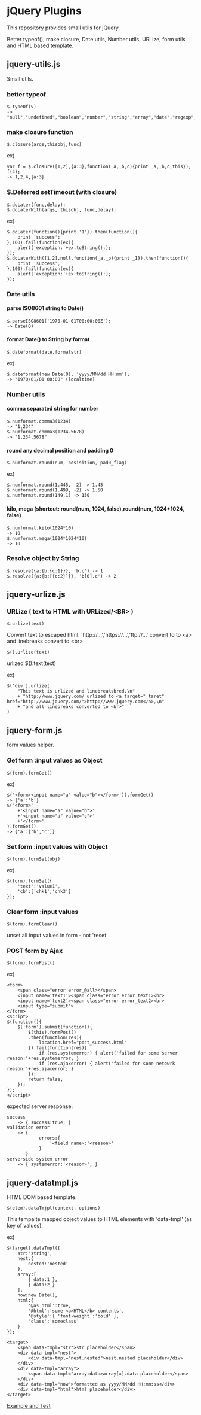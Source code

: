 jQuery Plugins
==============

This repository provides small utils for jQuery.

Better typeof(), make closure, Date utils, Number utils, URLize, form utils and HTML based template.


jquery-utils.js
--------------

Small utils.

### better typeof

    $.typeOf(v)
    -> "null","undefined","boolean","number","string","array","date","regexp","object"

### make closure function

    $.closure(args,thisobj,func)

ex)

    var f = $.closure([1,2],{a:3},function(_a,_b,c){print _a,_b,c,this});
    f(4);
    -> 1,2,4,{a:3}

### $.Deferred setTimeout (with closure)

    $.doLater(func,delay);
    $.doLaterWith(args, thisobj, func,delay);

ex)

    $.doLater(function(){print '1'}).then(function(){
    	print 'success';
    },100).fail(function(ex){
    	alert('exception:'+ex.toString():);
    });
    $.doLaterWith([1,2],null,function(_a,_b){print _1}).then(function(){
    	print 'success';
    },100).fail(function(ex){
    	alert('exception:'+ex.toString():);
    });

### Date utils

#### parse ISO8601 string to Date()

    $.parseISO8601('1970-01-01T00:00:00Z');
    -> Date(0)

#### format Date() to String by format

    $.dateformat(date,formatstr)

ex)

	$.dateformat(new Date(0), 'yyyy/MM/dd HH:mm');
	-> "1970/01/01 00:00" (localtime)

### Number utils

#### comma separated string for number

    $.numformat.comma3(1234)
    -> "1,234"
    $.numformat.comma3(1234.5678)
    -> "1,234.5678"

#### round any decimal position and padding 0

	$.numformat.round(num, posisition, pad0_flag)

ex)

	$.numformat.round(1.445, -2) -> 1.45
	$.numformat.round(1.499, -2) -> 1.50
	$.numformat.round(149,1) -> 150


#### kilo, mega (shortcut: round(num, 1024, false),round(num, 1024*1024, false)

    $.numformat.kilo(1024*10)
    -> 10
    $.numformat.mega(1024*1024*10)
    -> 10


### Resolve object by String

    $.resolve({a:{b:{c:1}}}, 'b.c') -> 1
    $.resolve({a:{b:[{c:2}]}}, 'b[0].c') -> 2


jquery-urlize.js
----------------

### URLize ( text to HTML with URLized/&lt;BR&gt; )

    $.urlize(text)

Convert text to escaped html.
'http://...','https://...','ftp://...' convert to to &lt;a> and linebreaks convert to &lt;br>

    $().urlize(text)

urlized $().text(text)

ex)

    $('div').urlize(
        "This text is urlized and linebreaksbred.\n"
        + "http://www.jquery.com/ urlized to <a target="_taret" href="http://www.jquery.com/">http://www.jquery.com</a>,\n"
        + "and all linebreaks converted to <br>"
    )



jquery-form.js
--------------

form values helper.

### Get form :input values as Object

    $(form).formGet()

ex)

    $('<form><input name="a" value="b"></form>')).formGet()
    -> {'a':'b'}
    $('<form>'
        +'<input name="a" value="b">'
        +'<input name="a" value="c">'
        +'</form>'
    ).formGet()
    -> {'a':['b','c']}


### Set form :input values with Object

    $(form).formSet(obj)

ex)

    $(form).formSet({
        'text':'value1',
        'cb':['chk1','chk3']
    });


### Clear form :input values

    $(form).formClear()

unset all input values in form - not 'reset'


### POST form by Ajax

	$(form).formPost()

ex)

    <form>
        <span class="error error_@all></span>
        <input name='text1'><span class="error error_text1><br>
        <input name='text2'><span class="error error_text2><br>
        <input type="submit">
    </form>
    <script>
    $(function(){
        $('form').submit(function(){
            $(this).formPost()
            .then(function(res){
                location.href="post_success.html"
            }).fail(function(res){
                if (res.systemerror) { alert('failed for some server reason:'+res.systemerror; }
                if (res.ajaxerror) { alert('failed for some netowrk reason:'+res.ajaxerror; }
            });
            return false;
        });
    });
    </script>

expected server response:

    success
        -> { success:true; }
    validation error
        -> {
                errors:{
                    '<field name>:'<reason>'
                }
           }
    serverside system error
        -> { systemerror:'<reason>'; }


jquery-datatmpl.js
------------------

HTML DOM based template.

    $(elem).dataTmjpl(context, options)

This tempalte mapped object values to HTML elements with 'data-tmpl' (as key of values).

ex)

    $(target).dataTmpl({
        str:'string',
        nest:{
            nested:'nested'
        },
        array:[
            { data:1 },
            { data:2 }
        ],
        now:new Date(),
        html:{
            '@as_html':true,
            '@html':'some <b>HTML</b> contents',
            '@style':{ 'font-weight':'bold' },
            'class':'someclass'
        }
    });
    
    <target>
        <span data-tmpl="str">str placeholder</span>
        <div data-tmpl="nest">
            <div data-tmpl="nest.nested">nest.nested placeholder</div>
        </div>
        <div data-tmpl="array">
            <span data-tmpl="array:data>array[x].data placeholder</span>
        </div>
        <div data-tmpl="now">formatted as yyyy/MM/dd HH:mm:ss</div>
        <div data-tmpl="html">html placeholder</div>
    </target>

[Example and Test](tests/jquery-datatmpl.html)
